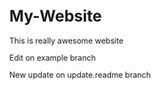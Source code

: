 # My-Website

This is really awesome website

Edit on example branch

New update on update.readme branch
